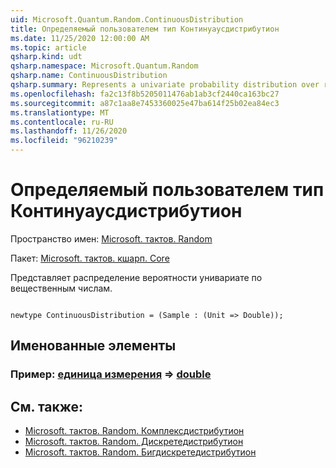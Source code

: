 ```yaml
---
uid: Microsoft.Quantum.Random.ContinuousDistribution
title: Определяемый пользователем тип Континуаусдистрибутион
ms.date: 11/25/2020 12:00:00 AM
ms.topic: article
qsharp.kind: udt
qsharp.namespace: Microsoft.Quantum.Random
qsharp.name: ContinuousDistribution
qsharp.summary: Represents a univariate probability distribution over real numbers.
ms.openlocfilehash: fa2c13f8b5205011476ab1ab3cf2440ca163bc27
ms.sourcegitcommit: a87c1aa8e7453360025e47ba614f25b02ea84ec3
ms.translationtype: MT
ms.contentlocale: ru-RU
ms.lasthandoff: 11/26/2020
ms.locfileid: "96210239"
---
```

# <a name="continuousdistribution-user-defined-type"></a>Определяемый пользователем тип Континуаусдистрибутион

Пространство имен: [Microsoft. тактов. Random](xref:Microsoft.Quantum.Random)

Пакет: [Microsoft. тактов. кшарп. Core](https://nuget.org/packages/Microsoft.Quantum.QSharp.Core)


Представляет распределение вероятности унивариате по вещественным числам.

```qsharp

newtype ContinuousDistribution = (Sample : (Unit => Double));
```



## <a name="named-items"></a>Именованные элементы

### <a name="sample--unit--double"></a>Пример: [единица измерения](xref:microsoft.quantum.lang-ref.unit) => [double](xref:microsoft.quantum.lang-ref.double) 



## <a name="see-also"></a>См. также:

- [Microsoft. тактов. Random. Комплексдистрибутион](xref:Microsoft.Quantum.Random.ComplexDistribution)
- [Microsoft. тактов. Random. Дискретедистрибутион](xref:Microsoft.Quantum.Random.DiscreteDistribution)
- [Microsoft. тактов. Random. Бигдискретедистрибутион](xref:Microsoft.Quantum.Random.BigDiscreteDistribution)